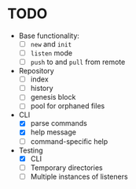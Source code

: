 # TODO

+ Base functionality:
  - [ ] `new` and `init`
  - [ ] `listen` mode
  - [ ] `push` to and `pull` from remote

+ Repository
  - [ ] index
  - [ ] history
  - [ ] genesis block
  - [ ] pool for orphaned files

+ CLI
  - [x] parse commands
  - [x] help message
  - [ ] command-specific help

+ Testing
  - [x] CLI
  - [ ] Temporary directories
  - [ ] Multiple instances of listeners

